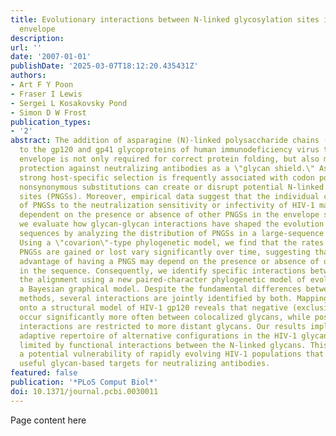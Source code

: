 ```yaml
---
title: Evolutionary interactions between N-linked glycosylation sites in the HIV-1
  envelope
description:
url: ''
date: '2007-01-01'
publishDate: '2025-03-07T18:12:20.435431Z'
authors:
- Art F Y Poon
- Fraser I Lewis
- Sergei L Kosakovsky Pond
- Simon D W Frost
publication_types:
- '2'
abstract: The addition of asparagine (N)-linked polysaccharide chains (i.e., glycans)
  to the gp120 and gp41 glycoproteins of human immunodeficiency virus type 1 (HIV-1)
  envelope is not only required for correct protein folding, but also may provide
  protection against neutralizing antibodies as a \"glycan shield.\" As a result,
  strong host-specific selection is frequently associated with codon positions where
  nonsynonymous substitutions can create or disrupt potential N-linked glycosylation
  sites (PNGSs). Moreover, empirical data suggest that the individual contribution
  of PNGSs to the neutralization sensitivity or infectivity of HIV-1 may be critically
  dependent on the presence or absence of other PNGSs in the envelope sequence. Here
  we evaluate how glycan-glycan interactions have shaped the evolution of HIV-1 envelope
  sequences by analyzing the distribution of PNGSs in a large-sequence alignment.
  Using a \"covarion\"-type phylogenetic model, we find that the rates at which individual
  PNGSs are gained or lost vary significantly over time, suggesting that the selective
  advantage of having a PNGS may depend on the presence or absence of other PNGSs
  in the sequence. Consequently, we identify specific interactions between PNGSs in
  the alignment using a new paired-character phylogenetic model of evolution, and
  a Bayesian graphical model. Despite the fundamental differences between these two
  methods, several interactions are jointly identified by both. Mapping these interactions
  onto a structural model of HIV-1 gp120 reveals that negative (exclusive) interactions
  occur significantly more often between colocalized glycans, while positive (inclusive)
  interactions are restricted to more distant glycans. Our results imply that the
  adaptive repertoire of alternative configurations in the HIV-1 glycan shield is
  limited by functional interactions between the N-linked glycans. This represents
  a potential vulnerability of rapidly evolving HIV-1 populations that may provide
  useful glycan-based targets for neutralizing antibodies.
featured: false
publication: '*PLoS Comput Biol*'
doi: 10.1371/journal.pcbi.0030011
---
```


Page content here
